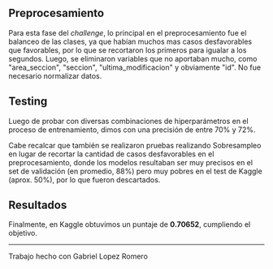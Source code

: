 ## Preprocesamiento

Para esta fase del *challenge*, lo principal en el preprocesamiento fue el balanceo de las clases, ya que habían muchos mas casos desfavorables que favorables, por lo que se recortaron los primeros para igualar a los segundos. Luego, se eliminaron variables que no aportaban mucho, como "area_seccion", "seccion", "ultima_modificacion" y obviamente "id". No fue necesario normalizar datos.

## Testing

Luego de probar con diversas combinaciones de hiperparámetros en el proceso de entrenamiento, dimos con una precisión de entre 70% y 72%. 

Cabe recalcar que también se realizaron pruebas realizando Sobresampleo en lugar de recortar la cantidad de casos desfavorables en el preprocesamiento, donde los modelos resultaban ser muy precisos en el set de validación (en promedio, 88%) pero muy pobres en el test de Kaggle (aprox. 50%), por lo que fueron descartados.

## Resultados

Finalmente, en Kaggle obtuvimos un puntaje de **0.70652**, cumpliendo el objetivo.

---

Trabajo hecho con Gabriel Lopez Romero